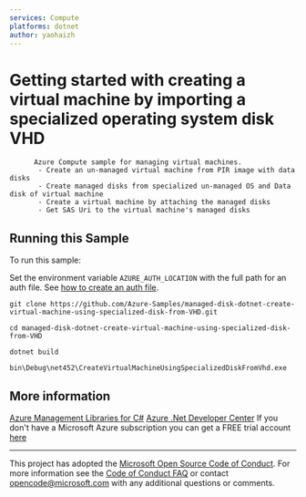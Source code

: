 ```yaml
---
services: Compute
platforms: dotnet
author: yaohaizh
---
```


# Getting started with creating a virtual machine by importing a specialized operating system disk VHD #

          Azure Compute sample for managing virtual machines.
           - Create an un-managed virtual machine from PIR image with data disks
           - Create managed disks from specialized un-managed OS and Data disk of virtual machine
           - Create a virtual machine by attaching the managed disks
           - Get SAS Uri to the virtual machine's managed disks


## Running this Sample ##

To run this sample:

Set the environment variable `AZURE_AUTH_LOCATION` with the full path for an auth file. See [how to create an auth file](https://github.com/Azure/azure-libraries-for-net/blob/master/AUTH.md).

    git clone https://github.com/Azure-Samples/managed-disk-dotnet-create-virtual-machine-using-specialized-disk-from-VHD.git

    cd managed-disk-dotnet-create-virtual-machine-using-specialized-disk-from-VHD
  
    dotnet build
    
    bin\Debug\net452\CreateVirtualMachineUsingSpecializedDiskFromVhd.exe

## More information ##

[Azure Management Libraries for C#](https://github.com/Azure/azure-sdk-for-net/tree/Fluent)
[Azure .Net Developer Center](https://azure.microsoft.com/en-us/develop/net/)
If you don't have a Microsoft Azure subscription you can get a FREE trial account [here](http://go.microsoft.com/fwlink/?LinkId=330212)

---

This project has adopted the [Microsoft Open Source Code of Conduct](https://opensource.microsoft.com/codeofconduct/). For more information see the [Code of Conduct FAQ](https://opensource.microsoft.com/codeofconduct/faq/) or contact [opencode@microsoft.com](mailto:opencode@microsoft.com) with any additional questions or comments.